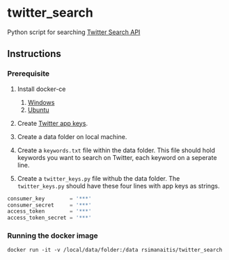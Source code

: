 # twitter_search 

Python script for searching [Twitter Search API](https://developer.twitter.com/en/docs/tweets/search/api-reference/get-search-tweets.html)

## Instructions 
### Prerequisite
1. Install docker-ce
   1. [Windows](https://docs.docker.com/docker-for-windows/install/#where-to-go-next)
   2. [Ubuntu](https://docs.docker.com/engine/installation/linux/docker-ce/ubuntu/)
2. Create [Twitter app keys](https://apps.twitter.com/).

3. Create a data folder on local machine.
4. Create a `keywords.txt` file within the data folder. This file should hold keywords you want to search on Twitter, each keyword on a seperate line.
5. Create a `twitter_keys.py` file withub the data folder. The `twitter_keys.py` should have these four lines with app keys as strings.
```python
consumer_key        = '***'
consumer_secret     = '***'
access_token        = '***'
access_token_secret = '***'
```
### Running the docker image

`docker run -it -v /local/data/folder:/data rsimanaitis/twitter_search`


